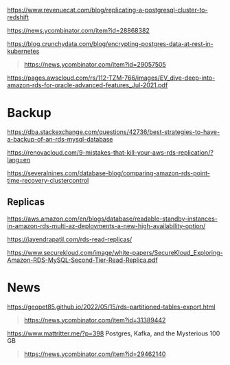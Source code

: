 https://www.revenuecat.com/blog/replicating-a-postgresql-cluster-to-redshift

https://news.ycombinator.com/item?id=28868382


https://blog.crunchydata.com/blog/encrypting-postgres-data-at-rest-in-kubernetes
> https://news.ycombinator.com/item?id=29057505 

https://pages.awscloud.com/rs/112-TZM-766/images/EV_dive-deep-into-amazon-rds-for-oracle-advanced-features_Jul-2021.pdf
 
# Backup
https://dba.stackexchange.com/questions/42736/best-strategies-to-have-a-backup-of-an-rds-mysql-database

https://renovacloud.com/9-mistakes-that-kill-your-aws-rds-replication/?lang=en

https://severalnines.com/database-blog/comparing-amazon-rds-point-time-recovery-clustercontrol

## Replicas
https://aws.amazon.com/en/blogs/database/readable-standby-instances-in-amazon-rds-multi-az-deployments-a-new-high-availability-option/

https://jayendrapatil.com/rds-read-replicas/

https://www.securekloud.com/image/white-papers/SecureKloud_Exploring-Amazon-RDS-MySQL-Second-Tier-Read-Replica.pdf

# News
https://geopet85.github.io/2022/05/15/rds-partitioned-tables-export.html
> https://news.ycombinator.com/item?id=31389442

https://www.mattritter.me/?p=398 Postgres, Kafka, and the Mysterious 100 GB
> https://news.ycombinator.com/item?id=29462140